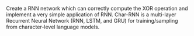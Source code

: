 

Create a RNN network which can correctly compute the XOR operation and implement a very simple application of RNN. Char-RNN is a multi-layer Recurrent Neural Network (RNN, LSTM, and GRU) for training/sampling from character-level language models.
